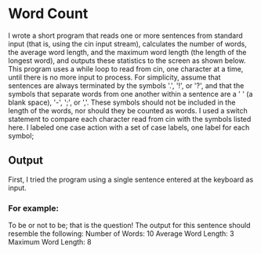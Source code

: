 # Word Count
I wrote a short program that reads one or more sentences from standard input (that is, using the cin input stream), calculates the number of words, the average word length, and the maximum word length (the length of the longest word), and outputs these statistics to the screen as shown below.  This program uses a while loop to read from cin, one character at a time, until there is no more input to process.  For simplicity, assume that sentences are always terminated by the symbols '.', '!', or '?', and that the symbols that separate words from one another within a sentence are a ' ' (a blank space), '-', ';', or ','.  These symbols should not be included in the length of the words, nor should they be counted as words.  I used a switch statement to compare each character read from cin with the symbols listed here. I labeled one case action with a set of case labels, one label for each symbol; 
## Output
First, I tried the program using a single sentence entered at the keyboard as input.  
### For example:
To be or not to be; that is the question!
The output for this sentence should resemble the following:
Number of Words: 10
Average Word Length: 3
Maximum Word Length: 8

